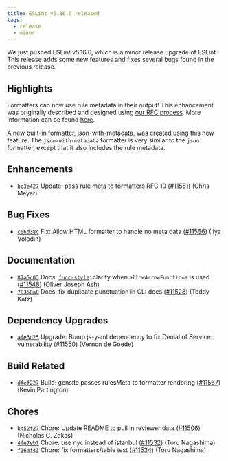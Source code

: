 ```yaml
---
title: ESLint v5.16.0 released
tags:
  - release
  - minor
---
```


We just pushed ESLint v5.16.0, which is a minor release upgrade of ESLint. This release adds some new features and fixes several bugs found in the previous release.

## Highlights

Formatters can now use rule metadata in their output! This enhancement was originally described and designed using [our RFC process](https://github.com/eslint/rfcs/pull/10). More information can be found [here](https://eslint.org/docs/developer-guide/working-with-custom-formatters#the-data-argument).

A new built-in formatter, [json-with-metadata](https://eslint.org/docs/user-guide/formatters/#json-with-metadata), was created using this new feature. The `json-with-metadata` formatter is very similar to the `json` formatter, except that it also includes the rule metadata.

## Enhancements

* [`bc3e427`](https://github.com/eslint/eslint/commit/bc3e427ee8875c53eac6b6762884b50074f1adfc) Update: pass rule meta to formatters RFC 10 ([#11551](https://github.com/eslint/eslint/issues/11551)) (Chris Meyer)

## Bug Fixes

* [`c06d38c`](https://github.com/eslint/eslint/commit/c06d38c81bd9203c904587396a65d3c8cc7f2944) Fix: Allow HTML formatter to handle no meta data ([#11566](https://github.com/eslint/eslint/issues/11566)) (Ilya Volodin)

## Documentation

* [`87a5c03`](https://github.com/eslint/eslint/commit/87a5c034977cf4538ff3539d2f8776a987c5942a) Docs: [`func-style`](/docs/rules/func-style): clarify when `allowArrowFunctions` is used ([#11548](https://github.com/eslint/eslint/issues/11548)) (Oliver Joseph Ash)
* [`78358a8`](https://github.com/eslint/eslint/commit/78358a8f66e95c4fcc921f2497e8a5ec5f1537ec) Docs: fix duplicate punctuation in CLI docs ([#11528](https://github.com/eslint/eslint/issues/11528)) (Teddy Katz)

## Dependency Upgrades

* [`afe3d25`](https://github.com/eslint/eslint/commit/afe3d25f8afb88caee43f7202d0eb96f33a92a6b) Upgrade: Bump js-yaml dependency to fix Denial of Service vulnerability ([#11550](https://github.com/eslint/eslint/issues/11550)) (Vernon de Goede)

## Build Related

* [`dfef227`](https://github.com/eslint/eslint/commit/dfef227091955a2f8f3fa8c76ad79de8a77e7955) Build: gensite passes rulesMeta to formatter rendering ([#11567](https://github.com/eslint/eslint/issues/11567)) (Kevin Partington)

## Chores

* [`b452f27`](https://github.com/eslint/eslint/commit/b452f270bc0b523d88d5d827c95be3096f82e99d) Chore: Update README to pull in reviewer data ([#11506](https://github.com/eslint/eslint/issues/11506)) (Nicholas C. Zakas)
* [`4fe7eb7`](https://github.com/eslint/eslint/commit/4fe7eb7cecdc2395cf1eeaa20921bda8460b00c2) Chore: use nyc instead of istanbul ([#11532](https://github.com/eslint/eslint/issues/11532)) (Toru Nagashima)
* [`f16af43`](https://github.com/eslint/eslint/commit/f16af439694aab473c647d8fae47c402bd489447) Chore: fix formatters/table test ([#11534](https://github.com/eslint/eslint/issues/11534)) (Toru Nagashima)
